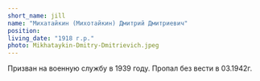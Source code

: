 ```yaml
---
short_name: jill
name: "Михатайкин (Михотайкин) Дмитрий Дмитриевич"
position: 
living_date: "1918 г.р."
photo: Mikhataykin-Dmitry-Dmitrievich.jpeg
---
```



Призван на военную службу в 1939 году.
Пропал без вести в 03.1942г.